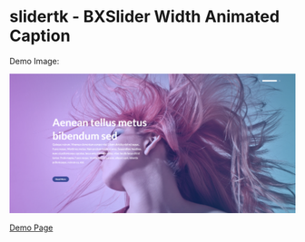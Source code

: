 # slidertk - BXSlider Width Animated Caption

Demo Image: 

![alt text](https://raw.githubusercontent.com/partitect/slidertk/main/img/doc-image.png "Example Image")

[Demo Page](https://partitect.github.io/slidertk/)
